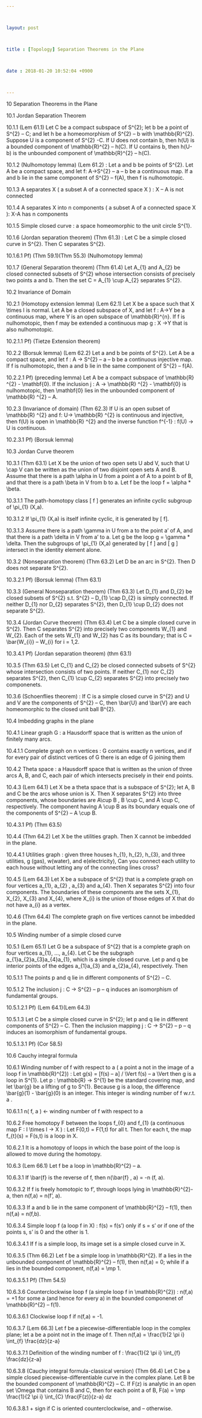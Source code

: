 ```yaml
---



layout: post



title : [Topology] Separation Theorems in the Plane



date : 2018-01-20 10:52:04 +0900



---
```


10	Separation Theorems in the Plane

10.1	Jordan Separation Theorem

10.1.1	(Lem 61.1) Let C be a compact subspace of S^{2}; let b be a point of S^{2} – C; and let h be a homeomorphism of S^{2} – b with \mathbb{R}^{2}. Suppose U is a component of S^{2} -C. If U does not contain b, then h(U) is a bounded component of \mathbb{R}^{2} – h(C). If U contains b, then h(U-b) is the unbounded component of \mathbb{R}^{2} – h(C).

10.1.2	(Nulhomotopy lemma) (Lem 61.2) : Let a and b be points of S^{2}. Let A be a compact space, and let f: A->S^{2} – a – b be a continuous map. If a and b lie in the same component of S^{2} – f(A), then f is nulhomotopic.

10.1.3	A separates X ( a subset A of a connected space X ) : X – A is not connected

10.1.4	A separates X into n components ( a subset A of a connected space X ): X-A has n components

10.1.5	Simple closed curve : a space homeomorphic to the unit circle S^{1}.

10.1.6	(Jordan separation theorem) (Thm 61.3) : Let C be a simple closed curve in S^{2}. Then C separates S^{2}.

10.1.6.1	Pf) (Thm 59.1)(Thm 55.3) (Nulhomotopy lemma) 

10.1.7	(General Separation theorem) (Thm 61.4) Let A_{1} and A_{2} be closed connected subsets of S^{2} whose intersection consists of precisely two points a and b. Then the set C = A_{1} \cup A_{2} separates S^{2}.

10.2	Invariance of Domain

10.2.1	(Homotopy extension lemma) (Lem 62.1) Let X be a space such that X \times I is normal. Let A be a closed subspace of X, and let f : A->Y be a continuous map, where Y is an open subspace of \mathbb{R}^{n}. If f is nulhomotopic, then f may be extended a continuous map g : X ->Y that is also nulhomotopic.

10.2.1.1	Pf) (Tietze Extension theorem)

10.2.2	(Borsuk lemma) (Lem 62.2) Let a and b be points of S^{2}. Let A be a compact space, and let f : A -> S^{2} – a – b be a continuous injective map. If f is nulhomotopic, then a and b lie in the same component of S^{2} – f(A).

10.2.2.1	Pf) (preceding lemma) Let A be a compact subspace of \mathbb{R} ^{2} - \mathbf{0}. If the inclusion j : A -> \mathbb{R} ^{2} - \mathbf{0} is nulhomotopic, then \mathbf{0} lies in the unbounded component of \mathbb{R} ^{2} – A.

10.2.3	(Invariance of domain) (Thm 62.3) If U is an open subset of \mathbb{R} ^{2} and f: U-> \mathbb{R} ^{2} is continuous and injective, then f(U) is open in \mathbb{R} ^{2} and the inverse function f^{-1} : f(U) -> U is continuous.

10.2.3.1	Pf) (Borsuk lemma)

10.3	Jordan Curve theorem

10.3.1	(Thm 63.1) Let X be the union of two open sets U abd V, such that U \cap V can be written as the union of two disjoint open sets A and B. Assume that there is a path \alpha in U from a point a of A to a point b of B, and that there is a path \beta in V from b to a. Let f be the loop f = \alpha * \beta.

10.3.1.1	The path-homotopy class [ f ] generates an infinite cyclic subgroup of \pi_{1} (X,a). 

10.3.1.2	If \pi_{1} (X,a) is itself infinite cyclic, it is generated by [ f].

10.3.1.3	Assume there is a path \gamma in U from a to the point a’ of A, and that there is a path \delta in V from a’ to a. Let g be the loop g = \gamma * \delta. Then the subgroups of \pi_{1} (X,a) generated by [ f ] and [ g ] intersect in the identity element alone.

10.3.2	(Nonseparation theorem) (Thm 63.2)  Let D be an arc in S^{2}. Then D does not separate S^{2}.

10.3.2.1	Pf) (Borsuk lemma) (Thm 63.1) 

10.3.3	(General Nonseparation theorem) (Thm 63.3) Let D_{1} and D_{2} be closed subsets of S^{2} s.t. S^{2} – D_{1} \cap D_{2} is simply connected. If neither D_{1} nor D_{2} separates S^{2}, then D_{1} \cup D_{2} does not separate S^{2}.

10.3.4	(Jordan Curve theorem) (Thm 63.4) Let C be a simple closed curve in S^{2}. Then C separates S^{2} into precisely two components W_{1} and W_{2}. Each of the sets W_{1} and W_{2} has C as its boundary; that is C = \bar{W_{i}} – W_{i} for i = 1,2.

10.3.4.1	Pf) (Jordan separation theorem) (thm 63.1)

10.3.5	(Thm 63.5) Let C_{1} and C_{2} be closed connected subsets of S^{2} whose intersection consists of two points. If neither C_{1} nor C_{2} separates S^{2}, then C_{1} \cup C_{2} separates S^{2} into precisely two componenets.

10.3.6	(Schoenflies theorem) : If C is a simple closed curve in S^{2} and U and V are the components of S^{2} – C, then \bar{U} and \bar{V} are each homeomorphic to the closed unit ball B^{2}.

10.4	Imbedding graphs in the plane

10.4.1	Linear graph G : a Hausdorff space that is written as the union of finitely many arcs.

10.4.1.1	Complete graph on n vertices : G contains exactly n vertices, and if for every pair of distinct vertices of G there is an edge of G joining them

10.4.2	Theta space : a Hausdorff space that is written as the union of three arcs A, B, and C, each pair of which intersects precisely in their end points.

10.4.3	(Lem 64.1) Let X be a theta space that is a subspace of S^{2}; let A, B and C be the arcs whose union is X. Then X separates S^{2} into three components, whose boundaries are A\cup B , B \cup C, and A \cup C, respectively. The component having A \cup B as its boundary equals one of the components of S^{2} – A \cup B.

10.4.3.1	Pf) (Thm  63.5)

10.4.4	(Thm 64.2) Let X be the utilities graph. Then X cannot be imbedded in the plane.

10.4.4.1	Utilities graph : given three houses h_{1}, h_{2}, h_{3}, and three utilities, g (gas), w(water), and e(electricity), Can you connect each utility to each house without letting any of the connecting lines cross?

10.4.5	(Lem 64.3) Let X be a subspace of S^{2} that is a complete graph on four vertices a_{1}, a_{2} , a_{3} and a_{4}. Then X separates S^{2} into four components. The boundaries of these components are the sets X_{1}, X_{2}, X_{3} and X_{4}, where X_{i} is the union of those edges of X that do not have a_{i} as a vertex.

10.4.6	(Thm 64.4) The complete graph on five vertices cannot be imbedded in the plane.

10.5	Winding number of a simple closed curve

10.5.1	(Lem 65.1) Let G be a subspace of S^{2} that is a complete graph on four vertices a_{1}, …, a_{4}. Let C be the subgraph a_{1}a_{2}a_{3}a_{4}a_{1}, which is a simple closed curve. Let p and q be interior points of the edges a_{1}a_{3} and a_{2}a_{4}, respectively. Then

10.5.1.1	The points p and q lie in different components of S^{2} – C.

10.5.1.2	The inclusion j : C -> S^{2} – p – q induces an isomorphism of fundamental groups.

10.5.1.2.1	Pf) (Lem 64.1)(Lem 64.3)

10.5.1.3	Let C be a simple closed curve in S^{2}; let p and q lie in different components of S^{2} – C. Then the inclusion mapping j : C -> S^{2} – p – q induces an isomorphism of fundamental groups.

10.5.1.3.1	Pf) (Cor 58.5)

10.6	Cauchy integral formula

10.6.1	Winding number of f with respect to a ( a point a not in the image of a loop f in \mathbb{R}^{2}) : Let g(s) = [f(s) – a] / \Vert f(s) – a \Vert then g is a loop in S^{1}. Let p : \mathbb{R} -> S^{1} be the standard covering map, and let \bar{g} be  a lifting of g to S^{1}. Because g is a loop, the difference \bar{g}(1) - \bar{g}(0) is an integer. This integer is winding number of f w.r.t. a .

10.6.1.1	n( f, a ) <- winding number of f with respect to a

10.6.2	Free homotopy F between the loops f_{0} and f_{1} (a continuous map F : I \times I -> X ) : Let F(0,t) = F(1,t) for all t. Then for each t, the map f_{t}(s) = F(s,t) is a loop in X.

10.6.2.1	It is a homotopy of loops in which the base point of the loop is allowed to move during the homotopy.

10.6.3	(Lem 66.1) Let f be a loop in \mathbb{R}^{2} – a.

10.6.3.1	If \bar{f} is the reverse of f, then n(\bar{f} , a) = -n (f, a).

10.6.3.2	If f is freely homotopic to f’, through loops lying in \mathbb{R}^{2}-a, then n(f,a) = n(f’, a).

10.6.3.3	If a and b lie in the same component of \mathbb{R}^{2} – f(1), then n(f,a) = n(f,b).

10.6.3.4	Simple loop f (a loop f in X) : f(s) = f(s’) only if s = s’ or if one of the points s, s’ is 0 and the other is 1. 

10.6.3.4.1	If f is a simple loop, its image set is a simple closed curve in X.

10.6.3.5	(Thm 66.2) Let f be a simple loop in \mathbb{R}^{2}. If a lies in the unbounded component of \mathbb{R}^{2} – f(1), then n(f,a) = 0; while if a lies in the bounded component, n(f,a) = \mp 1.

10.6.3.5.1	Pf) (Thm 54.5)

10.6.3.6	Counterclockwise loop f (a simple loop f in \mathbb{R}^{2}) : n(f,a) = +1 for some a (and hence for every a) in the bounded componenet of \mathbb{R}^{2} – f(1).

10.6.3.6.1	Clockwise loop f if n(f,a) = -1.

10.6.3.7	(Lem 66.3) Let f be a piecewise-differentiable loop in the complex plane; let a be a point not in the image of f. Then n(f,a) = \frac{1}{2 \pi i} \int_{f} \frac{dz}{z-a}

10.6.3.7.1	Definition of the winding number of f : \frac{1}{2 \pi i} \int_{f} \frac{dz}{z-a}

10.6.3.8	(Cauchy integral formula-classical version) (Thm 66.4) Let C be a simple closed piecewise-differentiable curve in the complex plane. Let B be the bounded component of \mathbb{R}^{2} – C. If F(z) is analytic in an open set \Omega that contains B and C, then for each point a of B, F(a) = \mp \frac{1}{2 \pi i} \int_{C} \frac{F(z)}{z-a} dz

10.6.3.8.1	+ sign if C is oriented counterclockwise, and – otherwise.

